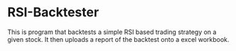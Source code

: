 # RSI-Backtester
This is program that backtests a simple RSI based trading strategy on a given stock. It then uploads a report of the backtest onto a excel workbook.

